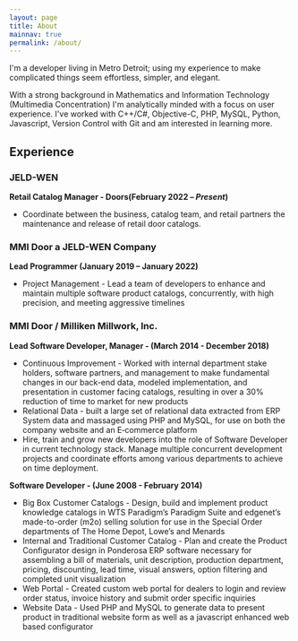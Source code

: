 ```yaml
---
layout: page
title: About
mainnav: true
permalink: /about/
---
```


I'm a developer living in Metro Detroit; using my experience to make complicated things seem effortless, simpler, and elegant.  

With a strong background in Mathematics and Information Technology (Multimedia Concentration) I'm analytically minded with a focus on user experience.  I've worked with C++/C#, Objective-C, PHP, MySQL, Python, Javascript, Version Control with Git and am interested in learning more.

## Experience

### JELD-WEN

**Retail Catalog Manager - Doors(February 2022 – *Present*)**
* Coordinate between the business, catalog team, and retail partners the maintenance and release of retail door catalogs.

### MMI Door a JELD-WEN Company 

**Lead Programmer (January 2019 – January 2022)**
* Project Management - Lead a team of developers to enhance and maintain multiple software product catalogs, concurrently, with high precision, and meeting aggressive timelines

### MMI Door / Milliken Millwork, Inc.

**Lead Software Developer, Manager - (March 2014 - December 2018)**
* Continuous Improvement - Worked with internal department stake holders, software partners, and management to make fundamental changes in our back-end data, modeled implementation, and presentation in customer facing catalogs, resulting in over a 30% reduction of time to market for new products
* Relational Data - built a large set of relational data extracted from ERP System data and massaged using PHP and MySQL, for use on both the company website and an E‑commerce platform 
* Hire, train and grow new developers into the role of Software Developer in current technology stack. Manage multiple concurrent development projects and coordinate efforts among various departments to achieve on time deployment.

**Software Developer - (June 2008 - February 2014)**
* Big Box Customer Catalogs - Design, build and implement product knowledge catalogs in WTS Paradigm’s Paradigm Suite and edgenet’s made-to-order (m2o) selling solution for use in the Special Order departments of The Home Depot, Lowe’s and Menards
* Internal and Traditional Customer Catalog - Plan and create the Product Configurator design in Ponderosa ERP software necessary for assembling a bill of materials, unit description, production department, pricing, discounting, lead time, visual answers, option filtering and completed unit visualization 
* Web Portal - Created custom web portal for dealers to login and review order status, invoice history and submit order specific inquiries
* Website Data - Used PHP and MySQL to generate data to present product in traditional website form as well as a javascript enhanced web based configurator